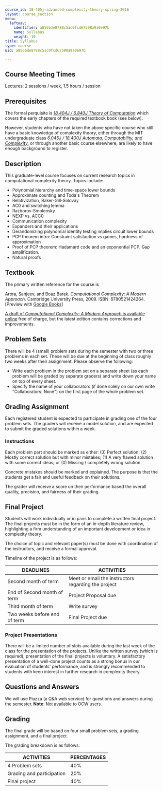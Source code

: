 ```yaml
---
course_id: 18-405j-advanced-complexity-theory-spring-2016
layout: course_section
menu:
  leftnav:
    identifier: a856bde8788c5ac0fcd67598a9a0e97b
    name: Syllabus
    weight: 10
title: Syllabus
type: course
uid: a856bde8788c5ac0fcd67598a9a0e97b

---
```


Course Meeting Times
--------------------

Lectures: 2 sessions / week, 1.5 hours / session

Prerequisites
-------------

The formal perquisite is [_18.404J / 6.840J Theory of Computation_](/courses/18-404j-theory-of-computation-fall-2006) which covers the early chapters of the required textbook book (see below).

However, students who have not taken the above specific course who still have a basic knowledge of complexity theory, either through the MIT undergraduate class [_6.045J / 18.400J Automata, Computability, and Complexity_](/courses/6-045j-automata-computability-and-complexity-spring-2011), or through another basic course elsewhere, are likely to have enough background to register.

Description
-----------

This graduate-level course focuses on current research topics in computational complexity theory. Topics include:

*   Polynomial hierarchy and time-space lower bounds
*   Approximate counting and Toda's Theorem
*   Relativization, Baker-Gill-Solovay
*   AC0 and switching lemma
*   Razborov-Smolensky
*   NEXP vs. ACC0
*   Communication complexity
*   Expanders and their applications
*   Derandomizing polynomial identity testing implies circuit lower bounds
*   PCP theorem intro: Constraint satisfaction vs games, hardness of approximation
*   Proof of PCP theorem: Hadamard code and an exponential PCP. Gap amplification.
*   Natural proofs

Textbook
--------

The primary written reference for the course is

Arora, Sanjeev, and Boaz Barak. _Computational Complexity: A Modern Approach_. Cambridge University Press, 2009. ISBN: 9780521424264. \[Preview with [Google Books](http://books.google.com/books?id=8Wjqvsoo48MC&pg=PAfrontcover)\]

[A draft of _Computational Complexity: A Modern Approach_ is available online](http://theory.cs.princeton.edu/complexity/) free of charge, but the latest edition contains corrections and improvements.

Problem Sets
------------

There will be 4 (small) problem sets during the semester with two or three problems in each set. These will be due at the beginning of class roughly two weeks after their assignment. Please observe the following:

*   Write each problem in the problem set on a separate sheet (as each problem will be graded by separate graders) and write down your name on top of every sheet.
*   Specify the name of your collaborators (if done solely on our own write "Collaborators: None") on the first page of the whole problem set.

Grading Assignment
------------------

Each registered student is expected to participate in grading one of the four problem sets. The graders will receive a model solution, and are expected to submit the graded solutions within a week.

### Instructions

Each problem part should be marked as either: (3) Perfect solution; (2) Mostly correct solution but with minor mistakes; (1) A very flawed solution with some correct ideas; or (0) Missing / completely wrong solution.

Concrete mistakes should be marked and explained. The purpose is that the students get a fair and useful feedback on their solutions.

The grader will receive a score on their performance based the overall quality, precision, and fairness of their grading.

Final Project
-------------

Students will work individually or in pairs to complete a written final project. The final projects must be in the form of an in-depth literature review, highlighting a firm understanding of an important development or idea in complexity theory.

The choice of topic and relevant paper(s) must be done with coordination of the instructors, and receive a formal approval.

Timeline of the project is as follows:

| DEADLINES | ACTIVITIES |
| --- | --- |
| Second month of term | Meet or email the instructors regarding the project |
| End of Second month of term | Project Proposal due |
| Third month of term | Write survey |
| Two weeks before end of term | Final Project due 

### Project Presentations

There will be a limited number of slots available during the last week of the class for the presentation of the projects. Unlike the written survey (which is required), presentation of the final projects is voluntary. A satisfactory presentation of a well-done project counts as a strong bonus in our evaluation of students' performance, and is strongly recommended to students with keen interest in further research in complexity theory.

Questions and Answers
---------------------

We will use Piazza (a Q&A web service) for questions and answers during the semester. **Note**: Not available to OCW users.

Grading
-------

The final grade will be based on four small problem sets, a grading assignment, and a final project.

The grading breakdown is as follows:

| ACTIVITIES | PERCENTAGES |
| --- | --- |
| 4 Problem sets | 40% |
| Grading and participation | 20% |
| Final project | 40%